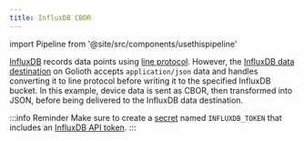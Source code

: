 ```yaml
---
title: InfluxDB CBOR
---
```

import Pipeline from '@site/src/components/usethispipeline'

[InfluxDB](https://www.influxdata.com/) records data points using [line
protocol](https://docs.influxdata.com/influxdb/v2/reference/syntax/line-protocol/).
However, the [InfluxDB data destination](/data-routing/destinations/influxdb) on
Golioth accepts `application/json` data and handles converting it to line
protocol before writing it to the specified InfluxDB bucket. In this example,
device data is sent as CBOR, then transformed into JSON, before being delivered
to the InfluxDB data destination.

:::info Reminder
Make sure to create a [secret](/data-routing/secrets) named `INFLUXDB_TOKEN`
that includes an [InfluxDB API
token](https://docs.influxdata.com/influxdb/v2/admin/tokens/).
:::

<Pipeline link='https://console.golioth.io/pipeline?name=InfluxDB%20CBOR&pipeline=ZmlsdGVyOgogIHBhdGg6ICIqIgogIGNvbnRlbnRfdHlwZTogYXBwbGljYXRpb24vY2JvcgpzdGVwczoKICAtIG5hbWU6IHN0ZXAtMAogICAgdHJhbnNmb3JtZXI6CiAgICAgIHR5cGU6IGNib3ItdG8tanNvbgogICAgICB2ZXJzaW9uOiB2MQogICAgZGVzdGluYXRpb246CiAgICAgIHR5cGU6IGluZmx1eGRiCiAgICAgIHZlcnNpb246IHYxCiAgICAgIHBhcmFtZXRlcnM6CiAgICAgICAgdXJsOiBodHRwczovL3VzLWVhc3QtMS0xLmF3cy5jbG91ZDIuaW5mbHV4ZGF0YS5jb20KICAgICAgICB0b2tlbjogJElORkxVWERCX1RPS0VOCiAgICAgICAgYnVja2V0OiBkZXZpY2VfZGF0YQogICAgICAgIG1lYXN1cmVtZW50OiB0ZW1w' />
